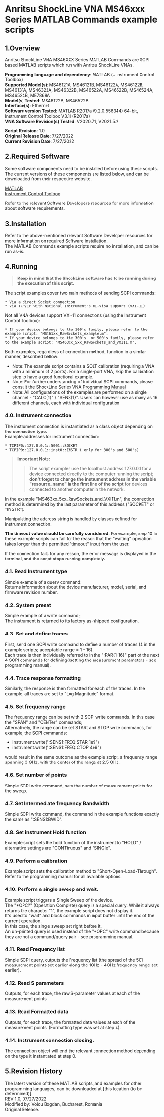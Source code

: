 # Anritsu ShockLine VNA MS46xxx Series MATLAB Commands example scripts

## 1.Overview
Anritsu ShockLine VNA MS46XXX Series MATLAB Commands are SCPI based MATLAB scripts which run with Anritsu ShockLine VNAs.

**Programming language and dependency**: MATLAB (+ Instrument Control Toolbox) \
**Supported Model(s)**: MS46121A, MS46121B, MS46122A, MS46122B, MS46131A, MS46322A, MS46322B, MS46522A, MS46522B, MS46524A, MS46524B, ME7868A \
**Model(s) Tested**: MS46122B, MS46522B \
**Interface(s)**: Ethernet \
**Software version Tested**: MATLAB R2017a (9.2.0.556344) 64-bit, Instrument Control Toolbox V3.11 (R2017a) \
**VNA Software Revision(s) Tested**: V2020.7.1, V2021.5.2

**Script Revision**: 1.0 \
**Original Release Date**: 7/27/2022 \
**Current Revision Date**: 7/27/2022

## 2.Required Software
Some software components need to be installed before using these scripts. The current versions of these components are listed below, and can be downloaded from their respective website.

[MATLAB](https://www.mathworks.com/products/matlab.html) \
[Instrument Control Toolbox](https://www.mathworks.com/products/instrument.html)

Refer to the relevant Software Developers resources for more information about software requirements.

## 3.Installation
Refer to the above-mentioned relevant Software Developer resources for more information on required Software installation. \
The MATLAB Commands example scripts require no installation, and can be run as-is.

## 4.Running

>  **Keep in mind that the ShockLine software has to be running during the execution of this script.**

The script examples cover two main methods of sending SCPI commands:

    * Via a direct Socket connection
    * Via TCP/IP with National Instrument's NI-Visa support (VXI-11)

Not all VNA devices support VXI-11 connections (using the Instrument Control Toolbox):

    * If your device belongs to the 100's family, please refer to the example script: "MS461xx_RawSockets_example.m".
    * If your device belongs to the 300's  or 500's family, please refer to the example script: "MS463xx_5xx_RawSockets_and_VXI11.m".

Both examples, regardless of connection method, function in a similar manner, described bellow:
* Note: The example script contains a SOLT calibration (requiring a VNA with a minimum of 2 ports). For a single-port VNA, skip the calibration step to have a good functional example.
* Note: For further understanding of individual SCPI commands, please consult the ShockLine Series VNA [Programming Manual](https://dl.cdn-anritsu.com/en-us/test-measurement/files/Manuals/Programming-Manual/10410-00746AA.pdf)
* Note: All configurations of the examples are performed on a single channel - "CALC{1}" / "SENS{1}". Users can however use as many as 16 different channels, each with individual configuration

### 4.0. Instrument connection

The instrument connection is instantiated as a class object depending on the connection type. \
Example addresses for instrument connection: 

    * TCPIP0::127.0.0.1::5001::SOCKET
    * TCPIP0::127.0.0.1::inst0::INSTR ( only for 300's and 500's)

> **Important Note:**
>> The script examples use the localhost address 127.0.0.1 for a device connected directly to the computer running the script; __don't forget to change the instrument address in the variable "resource_name" in the first line of the script__ for devices connected to another computer in the network.

In the example "MS463xx_5xx_RawSockets_and_VXI11.m", the connection method is determined by the last parameter of this address ("SOCKET" or "INSTR").

Manipulating the address string is handled by classes defined for instrument connection.

**The timeout value should be carefully considered**. For example, step 10 in these example scripts can fail for the reason that the "waiting" operation takes longer than the permitted "timeout" input from the user.

If the connection fails for any reason, the error message is displayed in the terminal, and the script stops running completely.

### 4.1. Read Instrument type
Simple example of a query command; \
Returns information about the device manufacturer, model, serial, and firmware revision number.

### 4.2. System preset
Simple example of a write command; \
The instrument is returned to its factory as-shipped configuration.

### 4.3. Set and define traces
First, send one SCPI write command to define a number of traces (4 in the example scripts; acceptable range = 1 - 16). \
Each trace is then individually referred to in the ":PAR{1-16}" part of the next 4 SCPI commands for defining(/setting the measurement parameters - see programming manual).

### 4.4. Trace response formatting
Similarly, the response is then formatted for each of the traces. In the example, all traces are set to "Log Magnitude" format.

### 4.5. Set frequency range
The frequency range can be set with 2 SCPI write commands. In this case the "SPAN" and "CENTer" commands; \
Alternatively, the range can be set STARt and STOP write commands, for example, the SCPI commands:

* instrument.write(":SENS1:FREQ:STAR 1e9")
* instrument.write(":SENS1:FREQ:CTOP 4e9")

would result in the same outcome as the example script, a frequency range spanning 3 GHz, with the center of the range at 2.5 GHz.

### 4.6. Set number of points
Simple SCPI write command, sets the number of measurement points for the sweep.

### 4.7. Set Intermediate frequency Bandwidth
Simple SCPI write command, the command in the example functions exactly the same as ":SENS1:BWID".

### 4.8. Set instrument Hold function
Example script sets the hold function of the instrument to "HOLD" / alternative settings are "CONTinuous" and "SINGle".

### 4.9. Perform a calibration
Example script sets the calibration method to "Short-Open-Load-Through". \
Refer to the programming manual for all available options.

### 4.10. Perform a single sweep and wait.
Example script triggers a Single Sweep of the device. \
The "*OPC?" (Operation Complete) query is a special query. While it always returns the character "1", the example script does not display it. \
It's used to "wait" and block commands in input buffer until the end of the current operation. \
In this case, the single sweep set right before it. \
An un-printed query is used instead of the "*OPC" write command because they are not a command/query pair - see programming manual.

### 4.11. Read Frequency list
Simple SCPI query, outputs the Frequency list (the spread of the 501 measurement points set earlier along the 1GHz - 4GHz frequency range set earlier).

### 4.12. Read S parameters
Outputs, for each trace, the raw S-parameter values at each of the measurement points.

### 4.13. Read Formatted data
Outputs, for each trace, the formatted data values at each of the measurement points. (Formatting type was set at step 4).

### 4.14. Instrument connection closing.
The connection object will end the relevant connection method depending on the type it instantiated at step 0.

## 5.Revision History
The latest version of these MATLAB scripts, and examples for other programming languages, can be downloaded at [this location (to be determined)]. \
REV 1.0, 07/27/2022 \
Modified by: Voicu Bogdan, Bucharest, Romania \
Original Release. 